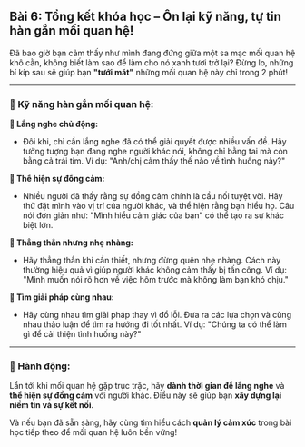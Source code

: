 ## Bài 6: Tổng kết khóa học – Ôn lại kỹ năng, tự tin hàn gắn mối quan hệ!

Đã bao giờ bạn cảm thấy như mình đang đứng giữa một sa mạc mối quan hệ khô cằn, không biết làm sao để làm cho nó xanh tươi trở lại? Đừng lo, những bí kíp sau sẽ giúp bạn **"tưới mát"** những mối quan hệ này chỉ trong 2 phút!

---

### 📌 Kỹ năng hàn gắn mối quan hệ:

**🔹 Lắng nghe chủ động:**
- Đôi khi, chỉ cần lắng nghe đã có thể giải quyết được nhiều vấn đề. Hãy tưởng tượng bạn đang nghe người khác nói, không chỉ bằng tai mà còn bằng cả trái tim. Ví dụ: "Anh/chị cảm thấy thế nào về tình huống này?"

**🔹 Thể hiện sự đồng cảm:**
- Nhiều người đã thấy rằng sự đồng cảm chính là cầu nối tuyệt vời. Hãy thử đặt mình vào vị trí của người khác, và thể hiện rằng bạn hiểu họ. Câu nói đơn giản như: "Mình hiểu cảm giác của bạn" có thể tạo ra sự khác biệt lớn.

**🔹 Thẳng thắn nhưng nhẹ nhàng:**
- Hãy thẳng thắn khi cần thiết, nhưng đừng quên nhẹ nhàng. Cách này thường hiệu quả vì giúp người khác không cảm thấy bị tấn công. Ví dụ: "Mình muốn nói rõ hơn về việc hôm trước mà không làm bạn khó chịu."

**🔹 Tìm giải pháp cùng nhau:**
- Hãy cùng nhau tìm giải pháp thay vì đổ lỗi. Đưa ra các lựa chọn và cùng nhau thảo luận để tìm ra hướng đi tốt nhất. Ví dụ: "Chúng ta có thể làm gì để cải thiện tình huống này?"

---

### 🚀 Hành động:

Lần tới khi mối quan hệ gặp trục trặc, hãy **dành thời gian để lắng nghe** và **thể hiện sự đồng cảm** với người khác. Điều này sẽ giúp bạn **xây dựng lại niềm tin và sự kết nối**.

Và nếu bạn đã sẵn sàng, hãy cùng tìm hiểu cách **quản lý cảm xúc** trong bài học tiếp theo để mối quan hệ luôn bền vững!